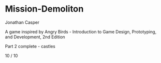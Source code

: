# Mission-Demoliton
Jonathan Casper

A game inspired by Angry Birds - Introduction to Game Design, Prototyping, and Development, 2nd Edition

Part 2 complete - castles

10 / 10
